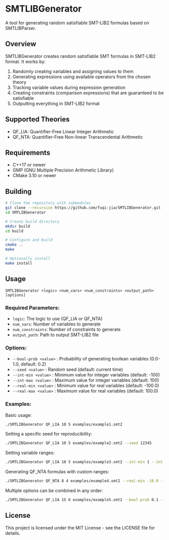 # SMTLIBGenerator

A tool for generating random satisfiable SMT-LIB2 formulas based on SMTLIBParser.

## Overview

SMTLIBGenerator creates random satisfiable SMT formulas in SMT-LIB2 format. It works by:
1. Randomly creating variables and assigning values to them
2. Generating expressions using available operators from the chosen theory
3. Tracking variable values during expression generation
4. Creating constraints (comparison expressions) that are guaranteed to be satisfiable
5. Outputting everything in SMT-LIB2 format

## Supported Theories

- QF_LIA: Quantifier-Free Linear Integer Arithmetic
- QF_NTA: Quantifier-Free Non-linear Transcendental Arithmetic

## Requirements

- C++17 or newer
- GMP (GNU Multiple Precision Arithmetic Library)
- CMake 3.10 or newer

## Building

```bash
# Clone the repository with submodules
git clone --recursive https://github.com/fuqi-jia/SMTLIBGenerator.git
cd SMTLIBGenerator

# Create build directory
mkdir build
cd build

# Configure and build
cmake ..
make

# Optionally install
make install
```

## Usage

```
SMTLIBGenerator <logic> <num_vars> <num_constraints> <output_path> [options]
```

### Required Parameters:
- `logic`: The logic to use (QF_LIA or QF_NTA)
- `num_vars`: Number of variables to generate
- `num_constraints`: Number of constraints to generate
- `output_path`: Path to output SMT-LIB2 file

### Options:
- `--bool-prob <value>` : Probability of generating boolean variables (0.0-1.0, default: 0.2)
- `--seed <value>` : Random seed (default: current time)
- `--int-min <value>` : Minimum value for integer variables (default: -100)
- `--int-max <value>` : Maximum value for integer variables (default: 100)
- `--real-min <value>` : Minimum value for real variables (default: -100.0)
- `--real-max <value>` : Maximum value for real variables (default: 100.0)

### Examples:

Basic usage:
```bash
./SMTLIBGenerator QF_LIA 10 5 examples/example1.smt2
```

Setting a specific seed for reproducibility:
```bash
./SMTLIBGenerator QF_LIA 10 5 examples/example2.smt2 --seed 12345
```

Setting variable ranges:
```bash
./SMTLIBGenerator QF_LIA 10 5 examples/example3.smt2 --int-min 1 --int-max 100
```

Generating QF_NTA formulas with custom ranges:
```bash
./SMTLIBGenerator QF_NTA 8 4 examples/example4.smt2 --real-min -10.0 --real-max 10.0
```

Multiple options can be combined in any order:
```bash
./SMTLIBGenerator QF_LIA 15 6 examples/example5.smt2 --bool-prob 0.1 --seed 54321 --int-min 0 --int-max 50
```

## License

This project is licensed under the MIT License - see the LICENSE file for details.
